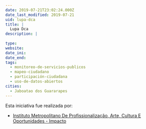 ```yaml
---
date: 2019-07-21T23:02:24.000Z
date_last_modified: 2019-07-21
uid: lupa-dca
title: |
  Lupa Dca
description: |
  
type: 
website: 
date_ini: 
date_end: 
tags:
  - monitoreo-de-servicios-publicos
  - mapeo-ciudadano
  - participación-ciudadana
  - uso-de-datos-abiertos
cities: 
  - Jaboatao dos Guararapes
---
```


Esta iniciativa fue realizada por:

- [Instituto Metropolitano De Profissionalização, Arte, Cultura E Oportunidades - Impacto](/organizaciones/instituto-metropolitano-de-profissionalizacão-arte-cultura-e-oportunidades-impacto)
